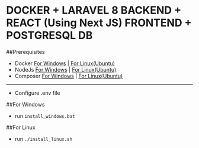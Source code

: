 # DOCKER + LARAVEL 8 BACKEND + REACT (Using Next JS) FRONTEND + POSTGRESQL DB

##Prerequisites
* Docker [For Windows](https://docs.docker.com/docker-for-windows/install/) | [For Linux(Ubuntu)](https://docs.docker.com/engine/install/ubuntu/)
* NodeJs [For Windows](https://nodejs.org/en/download/) | [For Linux(Ubuntu)](https://www.digitalocean.com/community/tutorials/how-to-install-node-js-on-ubuntu-18-04)
* Composer
[For Windows](https://getcomposer.org/download/) | [For Linux(Ubuntu)](https://www.ionos.com/community/hosting/php/install-and-use-php-composer-on-ubuntu-1604/)
---
- Configure .env file

##For Windows
- run `install_windows.bat`

##For Linux
- run `./install_linux.sh`